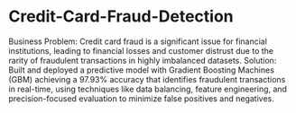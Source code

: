 # Credit-Card-Fraud-Detection
Business Problem: Credit card fraud is a significant issue for financial institutions, leading to financial losses and customer distrust due to the rarity of fraudulent transactions in highly imbalanced datasets.
Solution: Built and deployed a predictive model with Gradient Boosting Machines (GBM) achieving a 97.93% accuracy that identifies fraudulent transactions in real-time, using techniques like data balancing, feature engineering, and precision-focused evaluation to minimize false positives and negatives.



